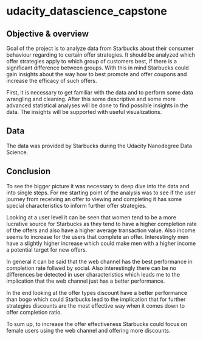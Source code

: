 # udacity_datascience_capstone

## Objective & overview
Goal of the project is to analyze data from Starbucks about their consumer behaviour regarding to certain offer strategies. It should be analyzed which offer strategies apply to which group of customers best, if there is a significant difference between groups. With this in mind Starbucks could gain insights about the way how to best promote and offer coupons and increase the efficacy of such offers.

First, it is necessary to get familiar with the data and to perform some data wrangling and cleaning. After this some descriptive and some more advanced statistical analyses will be done to find possible insights in the data. The insights will be supported with useful visualizations.

## Data
The data was provided by Starbucks during the Udacity Nanodegree Data Science.

## Conclusion

To see the bigger picture it was necessary to deep dive into the data and into single steps. For me starting point of the analysis was to see if the user journey from receiving an offer to viewing and completing it has some special characteristics to inform further offer strategies.

Looking at a user level it can be seen that women tend to be a more lucrative source for Starbucks as they tend to have a higher completion rate of the offers and also have a higher average transaction value. Also income seems to increase for the users that complete an offer. Interestingly men have a slightly higher increase which could make men with a higher income a potential target for new offers.

In general it can be said that the web channel has the best performance in completion rate follwed by social. Also interestingly there can be no differences be detected in user characteristics which leads me to the implication that the web channel just has a better performance.

In the end looking at the offer types discount have a better performance than bogo which could Starbucks lead to the implication that for further strategies discounts are the most effective way when it comes down to offer completion ratio.

To sum up, to increase the offer effectiveness Starbucks could focus on female users using the web channel and offering more discounts.
